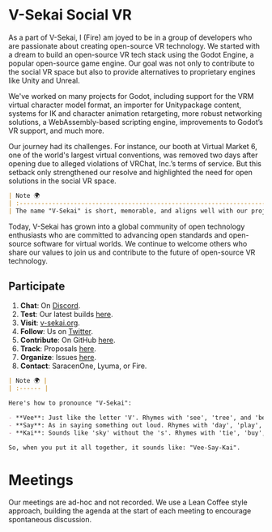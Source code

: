 # V-Sekai Social VR

As a part of V-Sekai, I (Fire) am joyed to be in a group of developers who are passionate about creating open-source VR technology. We started with a dream to build an open-source VR tech stack using the Godot Engine, a popular open-source game engine. Our goal was not only to contribute to the social VR space but also to provide alternatives to proprietary engines like Unity and Unreal.

We've worked on many projects for Godot, including support for the VRM virtual character model format, an importer for Unitypackage content, systems for IK and character animation retargeting, more robust networking solutions, a WebAssembly-based scripting engine, improvements to Godot’s VR support, and much more.

Our journey had its challenges. For instance, our booth at Virtual Market 6, one of the world's largest virtual conventions, was removed two days after opening due to alleged violations of VRChat, Inc.’s terms of service. But this setback only strengthened our resolve and highlighted the need for open solutions in the social VR space.

```markdown
| Note 🌍                                                                                                                                                                                                                                                                              |
| :----------------------------------------------------------------------------------------------------------------------------------------------------------------------------------------------------------------------------------------------------------------------------------- |
| The name "V-Sekai" is short, memorable, and aligns well with our project's focus on virtual reality (VR). In Japanese, "Sekai" means "World", so the name can be interpreted as "Virtual World". This reflects our mission to create immersive and interactive virtual environments. |
```

Today, V-Sekai has grown into a global community of open technology enthusiasts who are committed to advancing open standards and open-source software for virtual worlds. We continue to welcome others who share our values to join us and contribute to the future of open-source VR technology.

## Participate

1. **Chat**: On [Discord](https://discord.gg/7BQDHesck8).
2. **Test**: Our latest builds [here](https://v-sekai.github.io/manuals/play_latest.html).
3. **Visit**: [v-sekai.org](https://v-sekai.org).
4. **Follow**: Us on [Twitter](https://twitter.com/VSekaiOfficial).
5. **Contribute**: On GitHub [here](https://github.com/V-Sekai).
6. **Track**: Proposals [here](https://github.com/V-Sekai/manuals/issues).
7. **Organize**: Issues [here](https://github.com/V-Sekai/v-sekai-game/issues).
8. **Contact**: SaracenOne, Lyuma, or Fire.

```markdown
| Note 🌍 |
| :------ |

Here's how to pronounce "V-Sekai":

- **Vee**: Just like the letter 'V'. Rhymes with 'see', 'tree', and 'bee'.
- **Say**: As in saying something out loud. Rhymes with 'day', 'play', and 'bay'.
- **Kai**: Sounds like 'sky' without the 's'. Rhymes with 'tie', 'buy', and 'lie'.

So, when you put it all together, it sounds like: "Vee-Say-Kai".
```

# Meetings

Our meetings are ad-hoc and not recorded. We use a Lean Coffee style approach, building the agenda at the start of each meeting to encourage spontaneous discussion.
